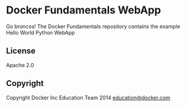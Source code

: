Docker Fundamentals WebApp
==========================
Go broncos!
The Docker Fundamentals repository contains the example Hello World Python WebApp

## License

Apache 2.0

## Copyright

Copyright Docker Inc Education Team 2014 <education@docker.com>
